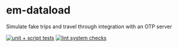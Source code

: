 # em-dataload
Simulate fake trips and travel through integration with an OTP server

[![unit + script tests](https://github.com/e-mission/em-simulation/workflows/unit%20+%20script%20tests/badge.svg)](https://github.com/e-mission/em-dataload/actions?query=workflow%3A%22unit+%2B+script+tests%22)
[![lint system checks](https://github.com/e-mission/em-simulation/workflows/lint%20system%20checks/badge.svg)](https://github.com/e-mission/em-dataload/actions?query=workflow%3A%22lint+system+checks%22)
